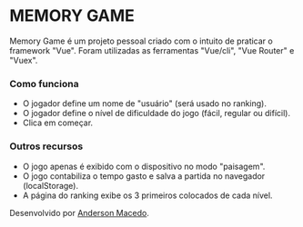 # MEMORY GAME
 Memory Game é um projeto pessoal criado com o intuito de praticar o framework "Vue". Foram utilizadas as ferramentas "Vue/cli", "Vue Router" e "Vuex".

### Como funciona
- O jogador define um nome de "usuário" (será usado no ranking).
- O jogador define o nível de dificuldade do jogo (fácil, regular ou difícil).
- Clica em começar.

### Outros recursos
- O jogo apenas é exibido com o dispositivo no modo "paisagem".
- O jogo contabiliza o tempo gasto e salva a partida no navegador (localStorage).
- A página do ranking exibe os 3 primeiros colocados de cada nível.

Desenvolvido por [Anderson Macedo](https://github.com/acsmacedo).